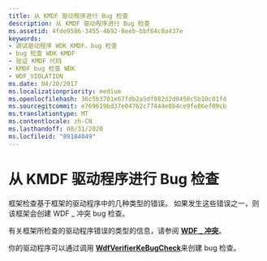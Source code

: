 ```yaml
---
title: 从 KMDF 驱动程序进行 Bug 检查
description: 从 KMDF 驱动程序进行 Bug 检查
ms.assetid: 4fde9586-3455-4692-8eeb-bbf64c0a437e
keywords:
- 调试驱动程序 WDK KMDF，bug 检查
- bug 检查 WDK KMDF
- 验证 KMDF 代码
- KMDF bug 检查 WDK
- WDF_VIOLATION
ms.date: 04/20/2017
ms.localizationpriority: medium
ms.openlocfilehash: 36c5b3701e67fdb2a5df082d2d9450c5b10c01fd
ms.sourcegitcommit: e769619bd37e04762c77444e8b4ce9fe86ef09cb
ms.translationtype: MT
ms.contentlocale: zh-CN
ms.lasthandoff: 08/31/2020
ms.locfileid: "89184049"
---
```

# <a name="bug-checks-from-kmdf-drivers"></a>从 KMDF 驱动程序进行 Bug 检查


框架检查基于框架的驱动程序中的几种类型的错误。 如果发生这些错误之一，则该框架会创建 WDF \_ 冲突 bug 检查。

有关框架所检查的驱动程序错误的类型的信息，请参阅 [**WDF \_ 冲突**](../debugger/bug-check-0x10d---wdf-violation.md)。

你的驱动程序可以通过调用 [**WdfVerifierKeBugCheck**](/windows-hardware/drivers/ddi/wdfverifier/nf-wdfverifier-wdfverifierkebugcheck)来创建 bug 检查。

 

